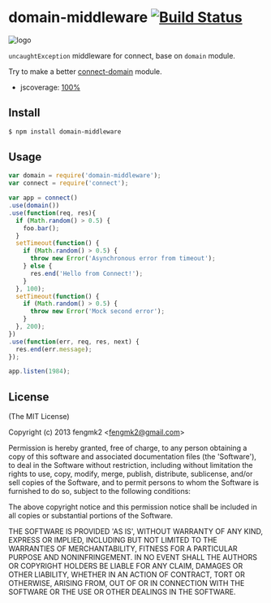 domain-middleware [![Build Status](https://secure.travis-ci.org/fengmk2/domain-middleware.png)](http://travis-ci.org/fengmk2/domain-middleware)
=======

![logo](https://raw.github.com/fengmk2/domain-middleware/master/logo.png)

`uncaughtException` middleware for connect, base on `domain` module.

Try to make a better [connect-domain](https://github.com/baryshev/connect-domain) module.

* jscoverage: [100%](http://fengmk2.github.com/coverage/domain-middleware.html)

## Install

```bash
$ npm install domain-middleware
```

## Usage

```js
var domain = require('domain-middleware');
var connect = require('connect');

var app = connect()
.use(domain())
.use(function(req, res){
  if (Math.random() > 0.5) {
    foo.bar();
  }
  setTimeout(function() {
    if (Math.random() > 0.5) {
      throw new Error('Asynchronous error from timeout');
    } else {
      res.end('Hello from Connect!');
    }
  }, 100);
  setTimeout(function() {
    if (Math.random() > 0.5) {
      throw new Error('Mock second error');
    }
  }, 200);
})
.use(function(err, req, res, next) {
  res.end(err.message);
});

app.listen(1984);
```

## License 

(The MIT License)

Copyright (c) 2013 fengmk2 &lt;fengmk2@gmail.com&gt;

Permission is hereby granted, free of charge, to any person obtaining
a copy of this software and associated documentation files (the
'Software'), to deal in the Software without restriction, including
without limitation the rights to use, copy, modify, merge, publish,
distribute, sublicense, and/or sell copies of the Software, and to
permit persons to whom the Software is furnished to do so, subject to
the following conditions:

The above copyright notice and this permission notice shall be
included in all copies or substantial portions of the Software.

THE SOFTWARE IS PROVIDED 'AS IS', WITHOUT WARRANTY OF ANY KIND,
EXPRESS OR IMPLIED, INCLUDING BUT NOT LIMITED TO THE WARRANTIES OF
MERCHANTABILITY, FITNESS FOR A PARTICULAR PURPOSE AND NONINFRINGEMENT.
IN NO EVENT SHALL THE AUTHORS OR COPYRIGHT HOLDERS BE LIABLE FOR ANY
CLAIM, DAMAGES OR OTHER LIABILITY, WHETHER IN AN ACTION OF CONTRACT,
TORT OR OTHERWISE, ARISING FROM, OUT OF OR IN CONNECTION WITH THE
SOFTWARE OR THE USE OR OTHER DEALINGS IN THE SOFTWARE.